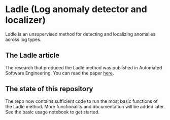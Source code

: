 # Ladle (Log anomaly detector and localizer)
Ladle is an unsupervised method for detecting and localizing anomalies across log types.

## The Ladle article
The research that produced the Ladle method was published in Automated Software Engineering. You can read the paper [here](https://link.springer.com/article/10.1007/s10515-025-00504-w).

## The state of this repository
The repo now contains sufficient code to run the most basic functions of the Ladle method. More functionality and documentation will be added later. See the basic usage notebook to get started.